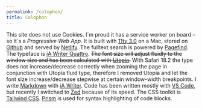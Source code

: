 ```yaml
---
permalink: /colophon/
title: Colophon
---
```


This site does not use Cookies. I´m proud it has a service worker on board – so it´s a _Progressive Web App._ It is built with [11ty 3.0](https://www.11ty.dev) on a Mac, stored on [Github](https://github.com) and served by [Netlify](https://www.netlify.com). The fulltext search is powered by [Pagefind](/2024-04-26-pagefind/). The typeface is [iA Writer Quattro](https://ia.net/topics/a-typographic-christmas). ~~The font size will adjust fluidly to the window size and has been calculated with [Utopia](https://utopia.fyi/).~~ With Safari 18.2 the type does not increase/decrease correctly when zooming the page in conjunction with Utopia fluid type, therefore I removed Utopia and let the font size increase/decrease stepwise at certain window-width breakpoints. I write [Markdown](https://www.markdownguide.org) with [iA Writer](https://ia.net/writer). Code has been written mostly with [VS Code](https://code.visualstudio.com), but recently I switched to [Zed](https://zed.dev) because of its speed. The CSS toolkit is [Tailwind CSS](/2023-01-24-my-first-attempt-with-tailwind-css/). [Prism](https://prismjs.com) is used for syntax highlighting of code blocks.
